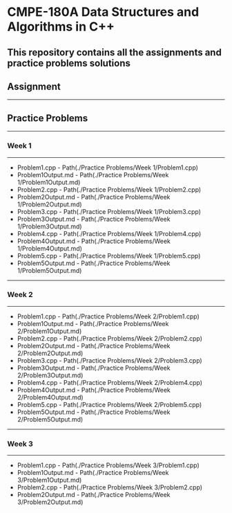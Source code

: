 # CMPE-180A Data Structures and Algorithms in C++

This repository contains all the assignments and practice problems solutions
---
## Assignment
---
## Practice Problems
---
### Week 1
---
- Problem1.cpp - Path(./Practice Problems/Week 1/Problem1.cpp)
- Problem1Output.md - Path(./Practice Problems/Week 1/Problem1Output.md)
- Problem2.cpp - Path(./Practice Problems/Week 1/Problem2.cpp)
- Problem2Output.md - Path(./Practice Problems/Week 1/Problem2Output.md) 
- Problem3.cpp - Path(./Practice Problems/Week 1/Problem3.cpp)
- Problem3Output.md - Path(./Practice Problems/Week 1/Problem3Output.md)
- Problem4.cpp - Path(./Practice Problems/Week 1/Problem4.cpp)
- Problem4Output.md - Path(./Practice Problems/Week 1/Problem4Output.md) 
- Problem5.cpp - Path(./Practice Problems/Week 1/Problem5.cpp)
- Problem5Output.md - Path(./Practice Problems/Week 1/Problem5Output.md)
---
### Week 2
---
- Problem1.cpp - Path(./Practice Problems/Week 2/Problem1.cpp)
- Problem1Output.md - Path(./Practice Problems/Week 2/Problem1Output.md)
- Problem2.cpp - Path(./Practice Problems/Week 2/Problem2.cpp)
- Problem2Output.md - Path(./Practice Problems/Week 2/Problem2Output.md) 
- Problem3.cpp - Path(./Practice Problems/Week 2/Problem3.cpp)
- Problem3Output.md - Path(./Practice Problems/Week 2/Problem3Output.md)
- Problem4.cpp - Path(./Practice Problems/Week 2/Problem4.cpp)
- Problem4Output.md - Path(./Practice Problems/Week 2/Problem4Output.md) 
- Problem5.cpp - Path(./Practice Problems/Week 2/Problem5.cpp)
- Problem5Output.md - Path(./Practice Problems/Week 2/Problem5Output.md)
---
### Week 3
---
- Problem1.cpp - Path(./Practice Problems/Week 3/Problem1.cpp)
- Problem1Output.md - Path(./Practice Problems/Week 3/Problem1Output.md)
- Problem2.cpp - Path(./Practice Problems/Week 3/Problem2.cpp)
- Problem2Output.md - Path(./Practice Problems/Week 3/Problem2Output.md)
